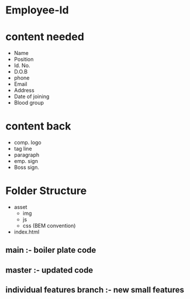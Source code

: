 # Employee-Id

# content needed
- Name
- Position
- Id. No.
- D.O.B
- phone
- Email
- Address
- Date of joining
- Blood group

# content back
- comp. logo
- tag line
- paragraph
- emp. sign
- Boss sign.

# Folder Structure
- asset
    - img
    - js
    - css (BEM convention)
- index.html

## main :- boiler plate code
## master :- updated code 
## individual features branch :- new small features




